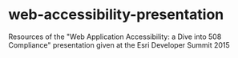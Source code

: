 # web-accessibility-presentation
Resources of the "Web Application Accessibility: a Dive into 508 Compliance" presentation given at the Esri Developer Summit 2015
